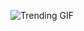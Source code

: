 
<!-- GIF_SECTION -->
![Trending GIF](https://media4.giphy.com/media/v1.Y2lkPThiYjIxNzcycDI4Y3pqMHJqcWZoZ3kzdGptY2QxNHk0czJmdmtuNm1ncm0wMjUxNyZlcD12MV9naWZzX3NlYXJjaCZjdD1n/hXddB04gkpgBoxApfh/giphy.gif)
<!-- END_GIF_SECTION -->
